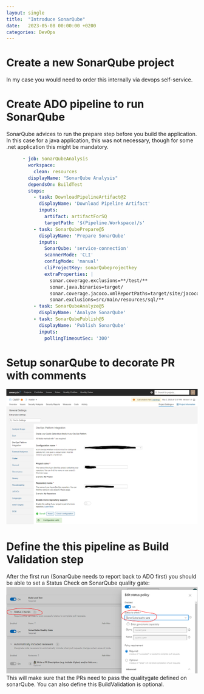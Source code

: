 ```yaml
---
layout: single
title:  "Introduce SonarQube"
date:   2023-05-08 00:00:00 +0200
categories: DevOps
---
```


# Create a new SonarQube project
In my case you would need to order this internally via devops self-service. 

# Create ADO pipeline to run SonarQube
SonarQube advices to run the prepare step before you build the application. In this case for a java application, this was not necessary, though for some .net application this might be mandatory. 

````yaml
      - job: SonarQubeAnalysis
        workspace:
          clean: resources
        displayName: "SonarQube Analysis"
        dependsOn: BuildTest
        steps:
          - task: DownloadPipelineArtifact@2
            displayName: 'Download Pipeline Artifact'
            inputs:
              artifact: artifactForSQ
              targetPath: '$(Pipeline.Workspace)/s'
          - task: SonarQubePrepare@5
            displayName: 'Prepare SonarQube'
            inputs:
              SonarQube: 'service-connection'
              scannerMode: 'CLI'
              configMode: 'manual'
              cliProjectKey: sonarQubeprojectkey
              extraProperties: |
                sonar.coverage.exclusions=**/test/**
                sonar.java.binaries=target/
                sonar.coverage.jacoco.xmlReportPaths=target/site/jacoco/jacoco.xml
                sonar.exclusions=src/main/resources/sql/**
          - task: SonarQubeAnalyze@5
            displayName: 'Analyze SonarQube'
          - task: SonarQubePublish@5
            displayName: 'Publish SonarQube'
            inputs:
              pollingTimeoutSec: '300'
````

# Setup sonarQube to decorate PR with comments
![azure-devops-build-validation](/assets/images/azure-devops/qualitygateToADO.PNG)

# Define the this pipeline as Build Validation step
After the first run (SonarQube needs to report back to ADO first) you should be able to set a Status Check on SonarQube quality gate:
![azure-devops-build-validation](/assets/images/azure-devops/StatusCheck-SonarQube.PNG)
This will make sure that the PRs need to pass the qualitygate defined on sonarQube. You can also define this BuildValidation is optional. 